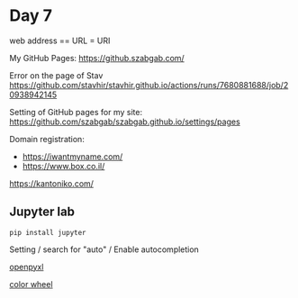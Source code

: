 # Day 7

web address == URL = URI

My GitHub Pages: https://github.szabgab.com/

Error on the page of Stav https://github.com/stavhir/stavhir.github.io/actions/runs/7680881688/job/20938942145

Setting of GitHub pages  for my site: https://github.com/szabgab/szabgab.github.io/settings/pages

Domain registration:
* https://iwantmyname.com/
* https://www.box.co.il/

https://kantoniko.com/


## Jupyter lab

```
pip install jupyter
```

Setting / search for "auto" / Enable autocompletion


[openpyxl](https://openpyxl.readthedocs.io/en/stable/tutorial.html)


[color wheel](https://www.canva.com/colors/color-wheel/)


